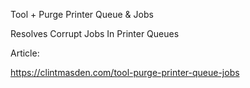 Tool + Purge Printer Queue & Jobs

Resolves Corrupt Jobs In Printer Queues

Article:

https://clintmasden.com/tool-purge-printer-queue-jobs